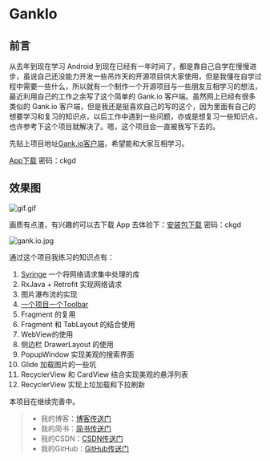 # GankIo

## 前言

从去年到现在学习 Android 到现在已经有一年时间了，都是靠自己自学在慢慢进步，虽说自己还没能力开发一些吊炸天的开源项目供大家使用，但是我懂在自学过程中需要一些什么，所以就有一个制作一个开源项目与一些朋友互相学习的想法，最近利用自己的工作之余写了这个简单的 Gank.io 客户端。虽然网上已经有很多类似的 Gank.io 客户端，但是我还是挺喜欢自己的写的这个，因为里面有自己的想要学习和复习的知识点，以后工作中遇到一些问题，亦或是想复习一些知识点，也许参考下这个项目就解决了。嗯，这个项目会一直被我写下去的。

先贴上项目地址[Gank.io客户端](https://github.com/Seancss/GankIo)，希望能和大家互相学习。

[App下载](https://pan.baidu.com/s/1pLsIpnH)    密码：ckgd

## 效果图

![gif.gif](https://github.com/Seancss/GankIo/blob/master/resource/gankio.gif)

画质有点渣，有兴趣的可以去下载 App 去体验下：[安装包下载](https://pan.baidu.com/s/1pLsIpnH)    密码：ckgd


![gank.io.jpg](http://upload-images.jianshu.io/upload_images/1744889-58f639aae980d8c3.jpg?imageMogr2/auto-orient/strip%7CimageView2/2/w/1240)


通过这个项目我练习的知识点有：

1. [Syringe](https://github.com/woshihot/Syringe) 一个将网络请求集中处理的库
2. RxJava + Retrofit 实现网络请求
2. 图片瀑布流的实现
3. [一个项目一个Toolbar](http://www.jianshu.com/p/65cd2d4ad99a)
4. Fragment 的复用
5. Fragment 和 TabLayout 的结合使用
6. WebView的使用
7. 侧边栏 DrawerLayout 的使用
8. PopupWindow 实现美观的搜索界面
9. Glide 加载图片的一些坑
10. RecyclerView 和 CardView 结合实现美观的悬浮列表
11. RecyclerView 实现上垃加载和下拉刷新

本项目在继续完善中。

> - 我的博客：[博客传送门](http://www.smartsean.cn/)
> - 我的简书：[简书传送门](http://www.jianshu.com/u/b58209d17f98)
> - 我的CSDN：[CSDN传送门](http://blog.csdn.net/sean_css)
> - 我的GitHub：[GitHub传送门](https://github.com/Seancss)
